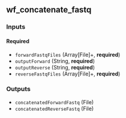 
## wf_concatenate_fastq

### Inputs

#### Required

  * `forwardFastqFiles` (Array[File]+, **required**)
  * `outputForward` (String, **required**)
  * `outputReverse` (String, **required**)
  * `reverseFastqFiles` (Array[File]+, **required**)

### Outputs

  * `concatenatedForwardFastq` (File)
  * `concatenatedReverseFastq` (File)
